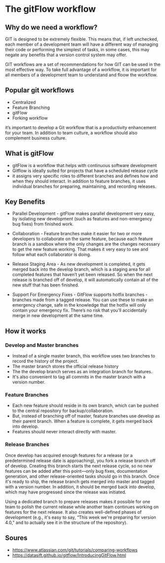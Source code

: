 # The gitFlow workflow

## Why do we need a workflow?

GIT is designed to be extremely flexible. 
This means that, if left unchecked, each member of a development team will have a different way of managing their code or performing the simplest of tasks, in some cases, this may negate any benefits that a version control system may offer.

GIT workflows are a set of recommendations for how GIT can be used in the most effective way.
To take full advantage of a workflow, it is important for all members of a development team to understand and floow the workflow.

## Popular git workflows

* Centralized
* Feature Branching
* gitFlow
* Forking workflow

it’s important to develop a Git workflow that is a productivity enhancement for your team. In addition to team culture, a workflow should also complement business culture.

## What is gitFlow

* gitFlow is a workflow that helps with continuous software development
* Gitflow is ideally suited for projects that have a scheduled release cycle
* it assigns very specific roles to different branches and defines how and when they should interact. In addition to feature branches, it uses individual branches for preparing, maintaining, and recording releases.


## Key Benefits

* Parallel Development - gitFlow makes parallel development very easy, by isolating new development (such as features and non-emergency bug fixes) from finished work. 

* Collaboration - Feature branches make it easier for two or more developers to collaborate on the same feature, because each feature branch is a sandbox where the only changes are the changes necessary to get the new feature working. That makes it very easy to see and follow what each collaborator is doing.

* Release Staging Area - As new development is completed, it gets merged back into the develop branch, which is a staging area for all completed features that haven’t yet been released. So when the next release is branched off of develop, it will automatically contain all of the new stuff that has been finished.

* Support For Emergency Fixes - GitFlow supports hotfix branches - branches made from a tagged release. You can use these to make an emergency change, safe in the knowledge that the hotfix will only contain your emergency fix. There’s no risk that you’ll accidentally merge in new development at the same time.

## How it works

### Develop and Master branches

* Instead of a single master branch, this workflow uses two branches to record the history of the project. 
* The master branch stores the official release history
* The the develop branch serves as an integration branch for features.
* It's also convenient to tag all commits in the master branch with a version number.

### Feature Branches

* Each new feature should reside in its own branch, which can be pushed to the central repository for backup/collaboration. 
* But, instead of branching off of master, feature branches use develop as their parent branch. When a feature is complete, it gets merged back into develop. 
* Features should never interact directly with master.

### Release Branches

Once develop has acquired enough features for a release (or a predetermined release date is approaching), you fork a release branch off of develop. Creating this branch starts the next release cycle, so no new features can be added after this point—only bug fixes, documentation generation, and other release-oriented tasks should go in this branch. Once it's ready to ship, the release branch gets merged into master and tagged with a version number. In addition, it should be merged back into develop, which may have progressed since the release was initiated.

Using a dedicated branch to prepare releases makes it possible for one team to polish the current release while another team continues working on features for the next release. It also creates well-defined phases of development (e.g., it's easy to say, “This week we're preparing for version 4.0,” and to actually see it in the structure of the repository).

## Soures

* https://www.atlassian.com/git/tutorials/comparing-workflows
* https://datasift.github.io/gitflow/IntroducingGitFlow.html